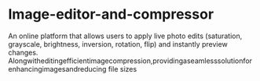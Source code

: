 # Image-editor-and-compressor
An online platform that allows users to apply live photo edits (saturation, grayscale, brightness, inversion, rotation, flip) and instantly preview changes.
Alongwitheditingefficientimagecompression,providingaseamlesssolutionforenhancingimagesandreducing file sizes
